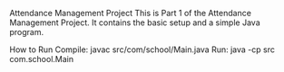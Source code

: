 Attendance Management Project
This is Part 1 of the Attendance Management Project.
It contains the basic setup and a simple Java program.

How to Run
Compile: javac src/com/school/Main.java
Run: java -cp src com.school.Main